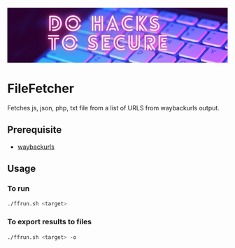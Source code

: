 ![img](https://github.com/thevillagehacker/thevillagehacker/blob/master/img.png)

# FileFetcher
Fetches js, json, php, txt file from a list of URLS from waybackurls output.

## Prerequisite
- [waybackurls](https://github.com/tomnomnom/waybackurls)

## Usage
### To run  
```sh
./ffrun.sh <target>
```

### To export results to files
```sh
./ffrun.sh <target> -o
```
